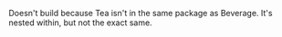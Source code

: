 Doesn't build because Tea isn't in the same package as Beverage. It's
nested within, but not the exact same.